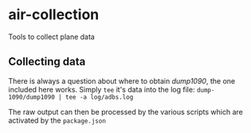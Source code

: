 # air-collection

Tools to collect plane data

## Collecting data

There is always a question about where to obtain _dump1090_, the one included here works. Simply `tee` it's data into the log file: `dump-1090/dump1090 | tee -a log/adbs.log`

The raw output can then be processed by the various scripts which are activated by the `package.json`
